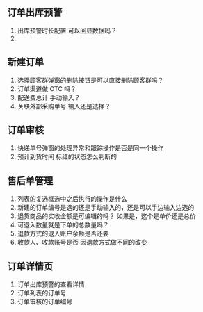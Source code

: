 ## 订单出库预警

1. 出库预警时长配置 可以回显数据吗？
2. 

## 新建订单

1. 选择顾客群弹窗的删除按钮是可以直接删除顾客群吗？
2. 订单渠道做 OTC 吗？
3. 配送费总计 手动输入？
4. 关联外部采购单号  输入还是选择？

## 订单审核

1. 快递单号弹窗的处理异常和跟踪操作是否是同一个操作
2. 预计到货时间 标红的状态怎么判断的

## 售后单管理

1. 列表的复选框选中之后执行的操作是什么
2. 新建的订单编号是选的还是手动输入的，还是可以手边输入边选的
3. 退货商品的实收金额是可编辑的吗？ 如果是，这个是单价还是总价
4. 可退入数量就是下单的总数量吗？
5. 退款方式的退入账户余额是否还要
6. 收款人、收款账号是否 因退款方式做不同的改变

## 订单详情页

1. 订单出库预警的查看详情
2. 订单列表的订单号
3. 订单审核的订单编号